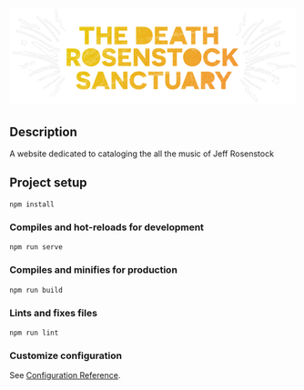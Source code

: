 # ![The Death Rosenstock Sanctuary](./tdrs-app/src/assets/logo.png)

## Description
A website dedicated to cataloging the all the music of Jeff Rosenstock

## Project setup
```
npm install
```

### Compiles and hot-reloads for development
```
npm run serve
```

### Compiles and minifies for production
```
npm run build
```

### Lints and fixes files
```
npm run lint
```

### Customize configuration
See [Configuration Reference](https://cli.vuejs.org/config/).
